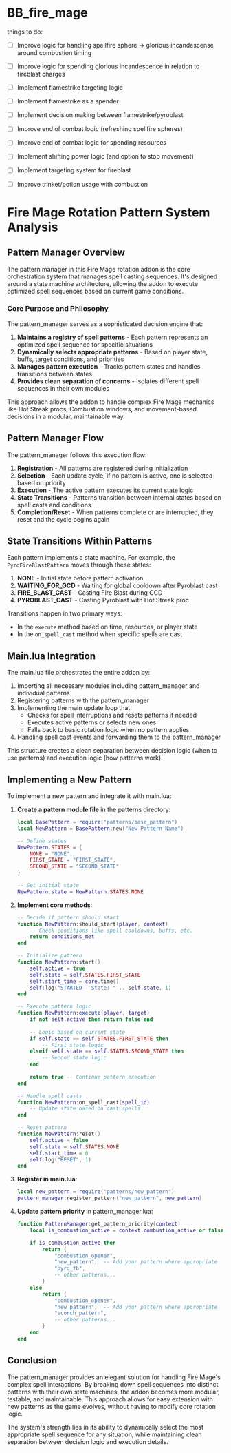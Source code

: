 # BB_fire_mage


things to do:
- [ ] Improve logic for handling spellfire sphere -> glorious incandescense around combustion timing
- [ ] Improve logic for spending glorious incandescence in relation to fireblast charges
- [ ] Implement flamestrike targeting logic
- [ ] Implement flamestrike as a spender
- [ ] Implement decision making between flamestrike/pyroblast
- [ ] Improve end of combat logic (refreshing spellfire spheres)
- [ ] Improve end of combat logic for spending resources
- [ ] Implement shifting power logic (and option to stop movement)
- [ ] Implement targeting system for fireblast
- [ ] Improve trinket/potion usage with combustion


# Fire Mage Rotation Pattern System Analysis

## Pattern Manager Overview

The pattern manager in this Fire Mage rotation addon is the core orchestration system that manages spell casting sequences. It's designed around a state machine architecture, allowing the addon to execute optimized spell sequences based on current game conditions.

### Core Purpose and Philosophy

The pattern_manager serves as a sophisticated decision engine that:

1. **Maintains a registry of spell patterns** - Each pattern represents an optimized spell sequence for specific situations
2. **Dynamically selects appropriate patterns** - Based on player state, buffs, target conditions, and priorities
3. **Manages pattern execution** - Tracks pattern states and handles transitions between states
4. **Provides clean separation of concerns** - Isolates different spell sequences in their own modules

This approach allows the addon to handle complex Fire Mage mechanics like Hot Streak procs, Combustion windows, and movement-based decisions in a modular, maintainable way.

## Pattern Manager Flow

The pattern_manager follows this execution flow:

1. **Registration** - All patterns are registered during initialization
2. **Selection** - Each update cycle, if no pattern is active, one is selected based on priority
3. **Execution** - The active pattern executes its current state logic
4. **State Transitions** - Patterns transition between internal states based on spell casts and conditions
5. **Completion/Reset** - When patterns complete or are interrupted, they reset and the cycle begins again

## State Transitions Within Patterns

Each pattern implements a state machine. For example, the `PyroFireBlastPattern` moves through these states:

1. **NONE** - Initial state before pattern activation
2. **WAITING_FOR_GCD** - Waiting for global cooldown after Pyroblast cast
3. **FIRE_BLAST_CAST** - Casting Fire Blast during GCD
4. **PYROBLAST_CAST** - Casting Pyroblast with Hot Streak proc

Transitions happen in two primary ways:
- In the `execute` method based on time, resources, or player state
- In the `on_spell_cast` method when specific spells are cast

## Main.lua Integration

The main.lua file orchestrates the entire addon by:

1. Importing all necessary modules including pattern_manager and individual patterns
2. Registering patterns with the pattern_manager
3. Implementing the main update loop that:
   - Checks for spell interruptions and resets patterns if needed
   - Executes active patterns or selects new ones
   - Falls back to basic rotation logic when no pattern applies
4. Handling spell cast events and forwarding them to the pattern_manager

This structure creates a clean separation between decision logic (when to use patterns) and execution logic (how patterns work).

## Implementing a New Pattern

To implement a new pattern and integrate it with main.lua:

1. **Create a pattern module file** in the patterns directory:
   ```lua
   local BasePattern = require("patterns/base_pattern")
   local NewPattern = BasePattern:new("New Pattern Name")
   
   -- Define states
   NewPattern.STATES = {
       NONE = "NONE",
       FIRST_STATE = "FIRST_STATE",
       SECOND_STATE = "SECOND_STATE"
   }
   
   -- Set initial state
   NewPattern.state = NewPattern.STATES.NONE
   ```

2. **Implement core methods**:
   ```lua
   -- Decide if pattern should start
   function NewPattern:should_start(player, context)
       -- Check conditions like spell cooldowns, buffs, etc.
       return conditions_met
   end
   
   -- Initialize pattern
   function NewPattern:start()
       self.active = true
       self.state = self.STATES.FIRST_STATE
       self.start_time = core.time()
       self:log("STARTED - State: " .. self.state, 1)
   end
   
   -- Execute pattern logic
   function NewPattern:execute(player, target)
       if not self.active then return false end
       
       -- Logic based on current state
       if self.state == self.STATES.FIRST_STATE then
           -- First state logic
       elseif self.state == self.STATES.SECOND_STATE then
           -- Second state logic
       end
       
       return true -- Continue pattern execution
   end
   
   -- Handle spell casts
   function NewPattern:on_spell_cast(spell_id)
       -- Update state based on cast spells
   end
   
   -- Reset pattern
   function NewPattern:reset()
       self.active = false
       self.state = self.STATES.NONE
       self.start_time = 0
       self:log("RESET", 1)
   end
   ```

3. **Register in main.lua**:
   ```lua
   local new_pattern = require("patterns/new_pattern")
   pattern_manager:register_pattern("new_pattern", new_pattern)
   ```

4. **Update pattern priority** in pattern_manager.lua:
   ```lua
   function PatternManager:get_pattern_priority(context)
       local is_combustion_active = context.combustion_active or false
   
       if is_combustion_active then
           return {
               "combustion_opener",
               "new_pattern",  -- Add your pattern where appropriate
               "pyro_fb",
               -- other patterns...
           }
       else
           return {
               "combustion_opener",
               "new_pattern",  -- Add your pattern where appropriate
               "scorch_pattern",
               -- other patterns...
           }
       end
   end
   ```

## Conclusion

The pattern_manager provides an elegant solution for handling Fire Mage's complex spell interactions. By breaking down spell sequences into distinct patterns with their own state machines, the addon becomes more modular, testable, and maintainable. This approach allows for easy extension with new patterns as the game evolves, without having to modify core rotation logic.

The system's strength lies in its ability to dynamically select the most appropriate spell sequence for any situation, while maintaining clean separation between decision logic and execution details.